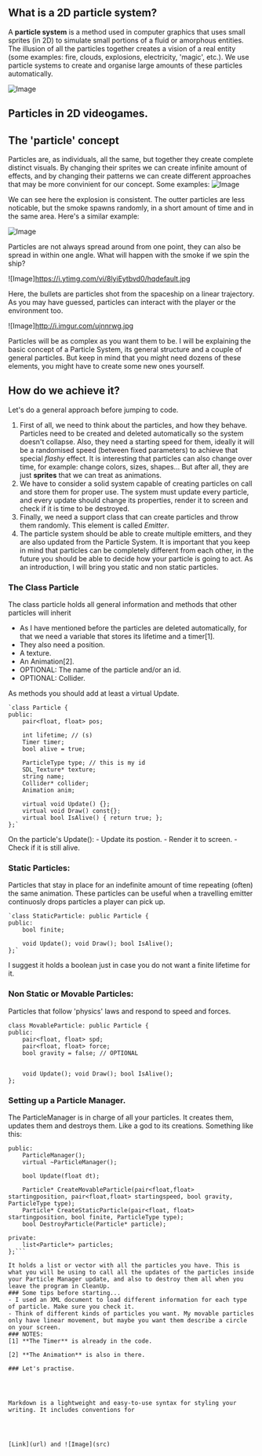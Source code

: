 ## What is a 2D particle system? 
A **particle system** is a method used in computer graphics that uses small sprites (in 2D) to simulate small portions of a fluid or amorphous entities. The illusion of all the particles together creates a vision of a real entity (some examples: fire, clouds, explosions, electricity, 'magic', etc.). We use particle systems to create and organise large amounts of these particles automatically.

![Image](https://cdn.tutsplus.com/gamedev/uploads/2013/08/XNA_Geometry_Wars_Particle_Effects_400px.jpg)

## Particles in 2D videogames.

## The 'particle' concept
Particles are, as individuals, all the same, but together they create complete distinct visuals. By changing their sprites we can create infinite amount of effects, and by changing their patterns we can create different approaches that may be more convinient for our concept. Some examples:
![Image](http://www.gamingtruth.com/wp-content/uploads/2010/10/ss_429486678c380ae3e4ea6040e30a920b0095a4ce.600x338.jpg)

We can see here the explosion is consistent. The outter particles are less noticable, but the smoke spawns randomly, in a short amount of time and in the same area. Here's a similar example:

![Image](http://media.indiedb.com/images/games/1/24/23133/Explosion.jpg) 

Particles are not always spread around from one point, they can also be spread in within one angle. What will happen with the smoke if we spin the ship?

![Image]https://i.ytimg.com/vi/8lyiEytbvd0/hqdefault.jpg

Here, the bullets are particles shot from the spaceship on a linear trajectory. As you may have guessed, particles can interact with the player or the environment too.

![Image]http://i.imgur.com/ujnnrwg.jpg

Particles will be as complex as you want them to be. I will be explaining the basic concept of a Particle System, its general structure and a couple of general particles. But keep in mind that you might need dozens of these elements, you might have to create some new ones yourself.

## How do we achieve it?
Let's do a general approach before jumping to code.
1. First of all, we need to think about the particles, and how they behave. Particles need to be created and deleted automatically so the system doesn't collapse. Also, they need a starting speed for them, ideally it will be a randomised speed (between fixed parameters) to achieve that special *flashy* effect. It is interesting that particles can also change over time, for example: change colors, sizes, shapes... But after all, they are just **sprites** that we can treat as animations.
2. We have to consider a solid system capable of creating particles on call and store them for proper use. The system must update every particle, and every update should change its properties, render it to screen and check if it is time to be destroyed.
3. Finally, we need a support class that can create particles and throw them randomly. This element is called *Emitter*.
4. The particle system should be able to create multiple emitters, and they are also updated from the Particle System.
It is important that you keep in mind that particles can be completely different from each other, in the future you should be able to decide how your particle is going to act. As an introduction, I will bring you static and non static particles.

### The Class Particle
The class particle holds all general information and methods that other particles will inherit
- As I have mentioned before the particles are deleted automatically, for that we need a variable that stores its lifetime and a timer[1].
- They also need a position.
- A texture.
- An Animation[2].
- OPTIONAL: The name of the particle and/or an id.
- OPTIONAL: Collider.

As methods you should add at least a virtual Update.
```
`class Particle {
public:
	pair<float, float> pos;

	int lifetime; // (s)
	Timer timer;
	bool alive = true;

	ParticleType type; // this is my id
	SDL_Texture* texture;
	string name;
	Collider* collider;
	Animation anim;

	virtual void Update() {};
	virtual void Draw() const{};
	virtual bool IsAlive() { return true; };
};`
```
On the particle's Update():
	- Update its postion.
	- Render it to screen.
	- Check if it is still alive.
	
### Static Particles:
Particles that stay in place for an indefinite amount of time repeating (often) the same animation.
These particles can be useful when a travelling emitter continuosly drops particles a player can pick up.
```
`class StaticParticle: public Particle {
public:
	bool finite;

	void Update(); void Draw(); bool IsAlive();
};`
```
I suggest it holds a boolean just in case you do not want a finite lifetime for it.

### Non Static or Movable Particles:
Particles that follow 'physics' laws and respond to speed and forces.
```
class MovableParticle: public Particle {
public:
	pair<float, float> spd;
	pair<float, float> force;
	bool gravity = false; // OPTIONAL


	void Update(); void Draw(); bool IsAlive();
};
```

### Setting up a Particle Manager.
The ParticleManager is in charge of all your particles. It creates them, updates them and destroys them. Like a god to its creations. Something like this:

```class ParticleManager {
public:
	ParticleManager();
	virtual ~ParticleManager();
	
	bool Update(float dt); 

	Particle* CreateMovableParticle(pair<float,float> startingposition, pair<float,float> startingspeed, bool gravity, ParticleType type);
	Particle* CreateStaticParticle(pair<float, float> startingposition, bool finite, ParticleType type);
	bool DestroyParticle(Particle* particle);

private:
	list<Particle*> particles;
};```

It holds a list or vector with all the particles you have. This is what you will be using to call all the updates of the particles inside your Particle Manager update, and also to destroy them all when you leave the program in CleanUp.
### Some tips before starting...
- I used an XML document to load different information for each type of particle. Make sure you check it.
- Think of different kinds of particles you want. My movable particles only have linear movement, but maybe you want them describe a circle on your screen.
### NOTES:
[1] **The Timer** is already in the code.

[2] **The Animation** is also in there.

### Let's practise.




Markdown is a lightweight and easy-to-use syntax for styling your writing. It includes conventions for




[Link](url) and ![Image](src)
